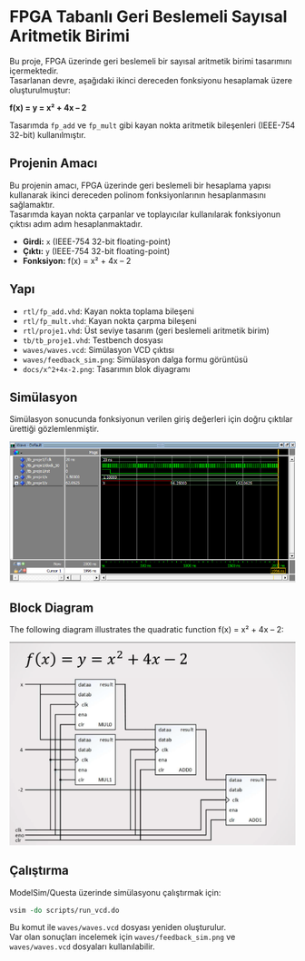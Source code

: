 # FPGA Tabanlı Geri Beslemeli Sayısal Aritmetik Birimi

Bu proje, FPGA üzerinde geri beslemeli bir sayısal aritmetik birimi tasarımını içermektedir.  
Tasarlanan devre, aşağıdaki ikinci dereceden fonksiyonu hesaplamak üzere oluşturulmuştur:

**f(x) = y = x² + 4x – 2**

Tasarımda `fp_add` ve `fp_mult` gibi kayan nokta aritmetik bileşenleri (IEEE-754 32-bit) kullanılmıştır.

## Projenin Amacı
Bu projenin amacı, FPGA üzerinde geri beslemeli bir hesaplama yapısı kullanarak
ikinci dereceden polinom fonksiyonlarının hesaplanmasını sağlamaktır.  
Tasarımda kayan nokta çarpanlar ve toplayıcılar kullanılarak fonksiyonun çıktısı
adım adım hesaplanmaktadır.

- **Girdi:** `x` (IEEE-754 32-bit floating-point)  
- **Çıktı:** `y` (IEEE-754 32-bit floating-point)  
- **Fonksiyon:** f(x) = x² + 4x – 2  

## Yapı
- `rtl/fp_add.vhd`: Kayan nokta toplama bileşeni  
- `rtl/fp_mult.vhd`: Kayan nokta çarpma bileşeni  
- `rtl/proje1.vhd`: Üst seviye tasarım (geri beslemeli aritmetik birim)  
- `tb/tb_proje1.vhd`: Testbench dosyası  
- `waves/waves.vcd`: Simülasyon VCD çıktısı  
- `waves/feedback_sim.png`: Simülasyon dalga formu görüntüsü  
- `docs/x^2+4x-2.png`: Tasarımın blok diyagramı  

## Simülasyon
Simülasyon sonucunda fonksiyonun verilen giriş değerleri için doğru çıktılar ürettiği gözlemlenmiştir.

![Feedback simulation](waves/feedback_sim.png)

## Block Diagram

The following diagram illustrates the quadratic function f(x) = x² + 4x – 2:

![Block diagram](docs/x^^2+4x-2.png)

## Çalıştırma
ModelSim/Questa üzerinde simülasyonu çalıştırmak için:  
```tcl
vsim -do scripts/run_vcd.do
```

Bu komut ile `waves/waves.vcd` dosyası yeniden oluşturulur.  
Var olan sonuçları incelemek için `waves/feedback_sim.png` ve `waves/waves.vcd` dosyaları kullanılabilir.

